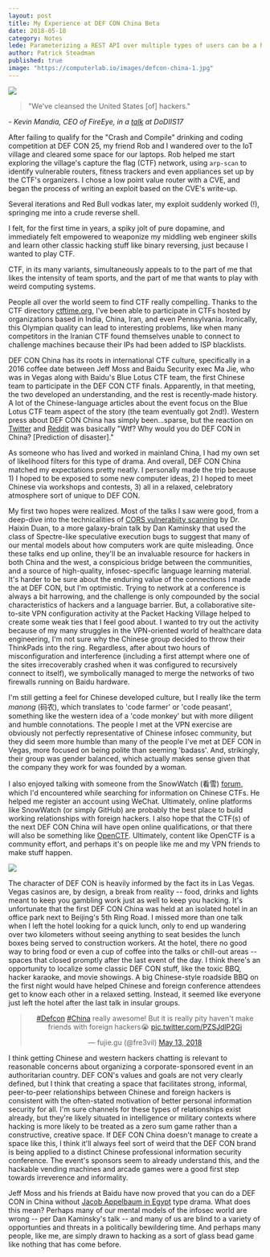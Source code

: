 ```yaml
---
layout: post
title: My Experience at DEF CON China Beta
date: 2018-05-18
category: Notes
lede: Parameterizing a REST API over multiple types of users can be a headache. Learn how we addressed this common pattern with our own reusable Django application - django-rest-framework-roles.
author: Patrick Steadman
published: true
image: "https://computerlab.io/images/defcon-china-1.jpg"
---
```


![](/images/defcon-china-1.jpg)

> "We've cleansed the United States [of] hackers."

*- Kevin Mandia, CEO of FireEye, in a [talk](https://www.youtube.com/watch?v=rPCLbp6y23I) at DoDIIS17*

After failing to qualify for the "Crash and Compile" drinking and coding
competition at DEF CON 25, my friend Rob and I wandered over to the IoT village
and cleared some space for our laptops. Rob helped me start exploring the
village's capture the flag (CTF) network, using `arp-scan` to identify
vulnerable routers, fitness trackers and even appliances set up by the CTF's
organizers. I chose a low point value router with a CVE, and began the process
of writing an exploit based on the CVE's write-up.

Several iterations and Red Bull vodkas later, my exploit suddenly worked (!),
springing me into a crude reverse shell.

I felt, for the first time in years, a spiky jolt of pure dopamine, and
immediately felt empowered to weaponize my middling web engineer skills and
learn other classic hacking stuff like binary reversing, just because I wanted
to play CTF. 

CTF, in its many variants, simultaneously appeals to to the part of me that
likes the intensity of team sports, and the part of me that wants to play with
weird computing systems.

People all over the world seem to find CTF really compelling. Thanks to the CTF
directory [ctftime.org](https://ctftime.org), I've been able to participate in CTFs hosted by
organizations based in India, China, Iran, and even Pennsylvania. Ironically,
this Olympian quality can lead to interesting problems, like when many
competitors in the Iranian CTF found themselves unable to connect to challenge
machines because their IPs had been added to ISP blacklists.

DEF CON China has its roots in international CTF culture, specifically in a 2016
coffee date between Jeff Moss and Baidu Security exec Ma Jie, who was in Vegas
along with Baidu's Blue Lotus CTF team, the first Chinese team to participate in
the DEF CON CTF finals. Apparently, in that meeting, the two developed an
understanding, and the rest is recently-made history. A lot of the
Chinese-language articles about the event focus on the Blue Lotus CTF team
aspect of the story (the team eventually got 2nd!). Western press about DEF CON
China has simply been...sparse, but the reaction on
[Twitter](https://twitter.com/wbm312/status/891871962271633410) and
[Reddit](https://www.reddit.com/r/Defcon/comments/6qtwe6/defcon_beta_in_beijing_china_huge_fing_mistake/?st=jhch6rd3&sh=c152af0b#bottom-comments)
was basically "Wtf? Why would you do DEF CON in China? [Prediction of
disaster]."

As someone who has lived and worked in mainland China, I had my own set of
likelihood filters for this type of drama. And overall, DEF CON China matched my
expectations pretty neatly. I personally made the trip because 1) I hoped to be
exposed to some new computer ideas, 2) I hoped to meet Chinese via workshops and
contests, 3) all in a relaxed, celebratory atmosphere sort of unique to DEF CON.

My first two hopes were realized. Most of the talks I saw were good, from a
deep-dive into the technicalities of [CORS vulnerabiity
scanning](https://github.com/chenjj/CORScanner) by Dr. Haixin Duan, to a more
galaxy-brain talk by Dan Kaminsky that used the class of Spectre-like
speculative execution bugs to suggest that many of our mental models about how
computers work are quite misleading. Once these talks end up online, they'll be
an invaluable resource for hackers in both China and the west, a conspicious
bridge between the communities, and a source of high-quality, infosec-specific
language learning material. It's harder to be sure about the enduring value of
the connections I made the at DEF CON, but I'm optimistic. Trying to network at
a conference is always a bit harrowing, and the challenge is only compounded by
the social characteristics of hackers and a language barrier. But, a
collaborative site-to-site VPN configuration activity at the Packet Hacking
Village helped to create some weak ties that I feel good about. I wanted to try
out the activity because of my many struggles in the VPN-oriented world of
healthcare data engineering, I'm not sure why the Chinese group decided to throw
their ThinkPads into the ring. Regardless, after about two hours of
misconfiguration and interference (including a first attempt where one of the
sites irrecoverably crashed when it was configured to recursively connect to
itself), we symbolically managed to merge the networks of two firewalls running
on Baidu hardware.

I'm still getting a feel for Chinese developed culture, but I really like the
term *manong* (码农), which translates to 'code farmer' or 'code peasant',
something like the western idea of a 'code monkey' but with more diligent and
humble connotations.  The people I met at the VPN exercise are obviously not
perfectly representative of Chinese infosec community, but they did seem more
humble than many of the people I've met at DEF CON in Vegas, more focused on
being polite than seeming 'badass'. And, strikingly, their group was gender
balanced, which actually makes sense given that the company they work for was
founded by a woman.

I also enjoyed talking with someone from the SnowWatch (看雪)
[forum](https://bbs.pediy.com/), which I'd encountered while searching for
information on Chinese CTFs. He helped me register an account using WeChat.
Ultimately, online platforms like SnowWatch (or simply GitHub) are probably the
best place to build working relationships with foreign hackers. I also hope that
the CTF(s) of the next DEF CON China will have open online qualifications, or
that there will also be something like [OpenCTF](http://openctf.com/).
Ultimately, content like OpenCTF is a community effort, and perhaps it's on
people like me and my VPN friends to make stuff happen.

![](/images/defcon-china-park.jpg)

The character of DEF CON is heavily informed by the fact its in Las Vegas. Vegas
casinos are, by design, a break from reality -- food, drinks and lights
meant to keep you gambling work just as well to keep you hacking. It's
unfortunate that the first DEF CON China was held at an isolated hotel in an
office park next to Beijing's 5th Ring Road. I missed more than one talk when I
left the hotel looking for a quick lunch, only to end up wandering over two
kilometers without seeing anything to seat besides the lunch boxes being served
to construction workers. At the hotel, there no good way to bring food or even a
cup of coffee into the talks or chill-out areas -- spaces that closed promptly
after the last event of the day. I think there's an opportunity to localize some
classic DEF CON stuff, like the toxic BBQ, hacker karaoke, and movie showings. A
big Chinese-style roadside BBQ on the first night would have helped Chinese and
foreign conference attendees get to know each other in a relaxed setting.
Instead, it seemed like everyone just left the hotel after the last talk in
insular groups.


<center>
<blockquote class="twitter-tweet" data-lang="en"><p lang="en" dir="ltr"><a href="https://twitter.com/hashtag/Defcon?src=hash&amp;ref_src=twsrc%5Etfw">#Defcon</a> <a href="https://twitter.com/hashtag/China?src=hash&amp;ref_src=twsrc%5Etfw">#China</a> really awesome! But it is really pity haven&#39;t make friends with foreign hackers😭 <a href="https://t.co/PZSJdlP2Gi">pic.twitter.com/PZSJdlP2Gi</a></p>&mdash; fujie.gu (@fre3vil) <a href="https://twitter.com/fre3vil/status/995603761627254784?ref_src=twsrc%5Etfw">May 13, 2018</a></blockquote>
<script async src="https://platform.twitter.com/widgets.js" charset="utf-8"></script>
</center>

I think getting Chinese and western hackers chatting is relevant to reasonable
concerns about organizing a corporate-sponsored event in an authoritarian
country. DEF CON's values and goals are not very clearly defined, but I think
that creating a space that facilitates strong, informal, peer-to-peer
relationships between Chinese and foreign hackers is consistent with the
often-stated motivation of better personal information security for all. I'm
sure channels for these types of relationships exist already, but they're likely
situated in intelligence or military contexts where hacking is more likely to be
treated as a zero sum game rather than a constructive, creative space. If DEF
CON China doesn't manage to create a space like this, I think it'll always feel
sort of weird that the DEF CON brand is being applied to a distinct Chinese
professional information security conference. The event's sponsors seem to
already understand this, and the hackable vending machines and arcade games were
a good first step towards irreverence and informality.

Jeff Moss and his friends at Baidu have now proved that you can do a DEF CON in
China without [Jacob Appelbaum in
Egypt](https://www.youtube.com/watch?v=0qa8SRN86V8) type drama. What does this
mean? Perhaps many of our mental models of the infosec world are wrong -- per
Dan Kaminsky's talk -- and many of us are blind to a variety of opportunties and
threats in a politically bewildering time. And perhaps many people, like me, are
simply drawn to hacking as a sort of glass bead game like nothing that has come
before.
